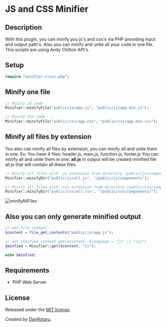 # JS and CSS Minifier

## Description
With this plugin, you can minify you js's and css's via PHP providing input and output path's.
Also you can minify and unite all your code in one file.
This scripts are using Andy Chilton API's.

## Setup
```php
require "minifier.class.php";
```
## Minify one file

```php
// Minify JS code
Minifier::minifyFile("public/js/app.js", "public/js/app.min.js");

// Minify CSS code
Minifier::minifyFile("public/css/app.css", "public/css/app.min.css");

```

## Minify all files by extension
You also can minify all files by extension, you can minify all and unite them in one.
Ex: You have 4 files: header.js, main.js, function.js, footer.js
You can minify all and unite them in one: **all.js**
In output will be created minified file all.js that will contain all these files.
```php
// Minify all files with .js extension from directory /public/js/components/ into file /public/js/all.js
Minifier::minifyDir("public/js/all.js", "/public/js/components");

// Minify all files with .css extension from directory /public/css/components/ into file /public/css/all.css
Minifier::minifyDir("public/css/all.css", "/public/css/components/");

```
![minifyAllFiles](https://i.ibb.co/ZhqTV34/screen.png)

## Also you can only generate minified output
```php
// Get file content
$content = file_get_contents("public/js/app.js");

// Get minified content get($content, $language = "js" || "css")
$minfied = Minifier::get($content, "js");

echo $minfied;

```

## Requirements
* PHP Web Server

## License
Released under the [MIT license](http://www.opensource.org/licenses/MIT).

Created by [DanRotaru](https://t.me/danrotaru).
